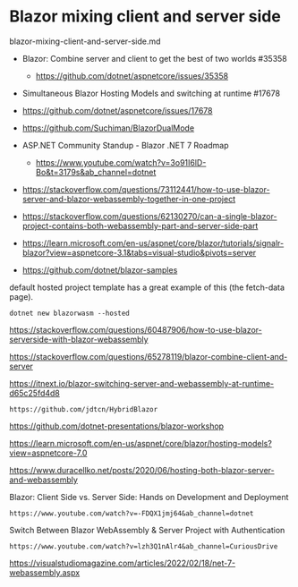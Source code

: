  # Blazor mixing client and server side

blazor-mixing-client-and-server-side.md


*   Blazor: Combine server and client to get the best of two worlds #35358

    *   https://github.com/dotnet/aspnetcore/issues/35358

*   Simultaneous Blazor Hosting Models and switching at runtime #17678

*   https://github.com/dotnet/aspnetcore/issues/17678


*   https://github.com/Suchiman/BlazorDualMode

*   ASP.NET Community Standup - Blazor .NET 7 Roadmap

    *   https://www.youtube.com/watch?v=3o91I6lD-Bo&t=3179s&ab_channel=dotnet


*   https://stackoverflow.com/questions/73112441/how-to-use-blazor-server-and-blazor-webassembly-together-in-one-project

*   https://stackoverflow.com/questions/62130270/can-a-single-blazor-project-contains-both-webassembly-part-and-server-side-part

*   https://learn.microsoft.com/en-us/aspnet/core/blazor/tutorials/signalr-blazor?view=aspnetcore-3.1&tabs=visual-studio&pivots=server

*   https://github.com/dotnet/blazor-samples


default hosted project template has a great example of this (the fetch-data page). 

```
dotnet new blazorwasm --hosted 
```


https://stackoverflow.com/questions/60487906/how-to-use-blazor-serverside-with-blazor-webassembly

https://stackoverflow.com/questions/65278119/blazor-combine-client-and-server

https://itnext.io/blazor-switching-server-and-webassembly-at-runtime-d65c25fd4d8

    https://github.com/jdtcn/HybridBlazor

https://github.com/dotnet-presentations/blazor-workshop

https://learn.microsoft.com/en-us/aspnet/core/blazor/hosting-models?view=aspnetcore-7.0

https://www.duracellko.net/posts/2020/06/hosting-both-blazor-server-and-webassembly


Blazor: Client Side vs. Server Side: Hands on Development and Deployment

    https://www.youtube.com/watch?v=-FDQX1jmj64&ab_channel=dotnet

Switch Between Blazor WebAssembly & Server Project with Authentication

    https://www.youtube.com/watch?v=lzh3Q1nAlr4&ab_channel=CuriousDrive


https://visualstudiomagazine.com/articles/2022/02/18/net-7-webassembly.aspx